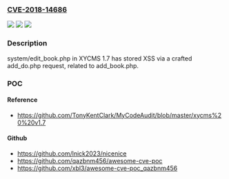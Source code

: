 ### [CVE-2018-14686](https://cve.mitre.org/cgi-bin/cvename.cgi?name=CVE-2018-14686)
![](https://img.shields.io/static/v1?label=Product&message=n%2Fa&color=blue)
![](https://img.shields.io/static/v1?label=Version&message=n%2Fa&color=blue)
![](https://img.shields.io/static/v1?label=Vulnerability&message=n%2Fa&color=brighgreen)

### Description

system/edit_book.php in XYCMS 1.7 has stored XSS via a crafted add_do.php request, related to add_book.php.

### POC

#### Reference
- https://github.com/TonyKentClark/MyCodeAudit/blob/master/xycms%20%20v1.7

#### Github
- https://github.com/lnick2023/nicenice
- https://github.com/qazbnm456/awesome-cve-poc
- https://github.com/xbl3/awesome-cve-poc_qazbnm456

